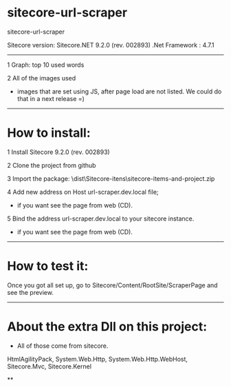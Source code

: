 # sitecore-url-scraper
 sitecore-url-scraper
  
Sitecore version: Sitecore.NET 9.2.0 (rev. 002893)
.Net Framework : 4.7.1  

****

1 Graph: top 10 used words

2 All of the images used 
* images that are set using JS, after page load are not listed. We could do that in a next release =)

****

# How to install:

1 Install Sitecore 9.2.0 (rev. 002893)

2 Clone the project from github

3 Import the package: \dist\Sitecore-itens\sitecore-items-and-project.zip

4 Add new address on Host url-scraper.dev.local file;
* if you want see the page from web (CD).

5 Bind the address url-scraper.dev.local to your sitecore instance.
* if you want see the page from web (CD).

****

# How to test it:

Once you got all set up, go to Sitecore/Content/RootSite/ScraperPage
and see the preview.

****

# About the extra Dll on this project:

* All of those come from sitecore.

HtmlAgilityPack, 
System.Web.Http, 
System.Web.Http.WebHost, 
Sitecore.Mvc, 
Sitecore.Kernel

**


